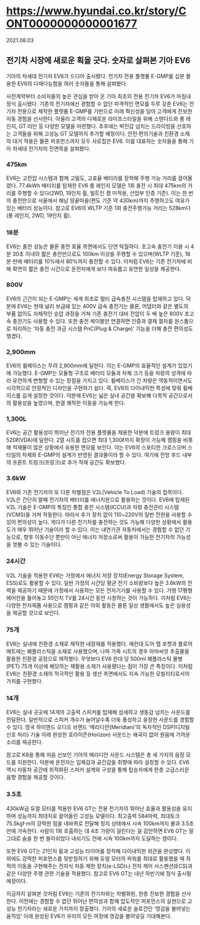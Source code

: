 # https://www.hyundai.co.kr/story/CONT0000000000001677

2021.08.03

## 전기차 시장에 새로운 획을 긋다. 숫자로 살펴본 기아 EV6

기아의 차세대 전기차 EV6가 드디어 출시됐다. 전기차 전용 플랫폼 E-GMP를 십분 활용한 EV6의 다재다능함을 여러 숫자들을 통해 살펴봤다.

사전계약부터 소비자들의 높은 관심을 받아 온 기아 최초의 전용 전기차 EV6가 마침내 정식 출시됐다. 기존의 전기차에선 경험할 수 없던 파격적인 면모를 두루 갖춘 EV6는 전기차 전용으로 제작한 플랫폼 E-GMP를 기반으로 미래 혁신성을 담아 고객에게 진보한 이동 경험을 선사한다. 아울러 고객의 다채로운 라이프스타일을 위해 스탠다드와 롱 레인지, GT 라인 등 다양한 모델을 마련했다. 추후에는 박진감 넘치는 드라이빙을 선호하는 고객들을 위해 고성능 GT 모델까지 추가할 예정이다. 안전·편의기술과 친환경 소재의 대거 적용은 물론 퍼포먼스까지 모두 사로잡은 EV6. 이를 대표하는 숫자들을 통해 기아 차세대 전기차의 진면목을 살펴봤다.

### 475km

EV6는 고전압 시스템과 함께 고밀도, 고효율 배터리를 장착해 주행 가능 거리를 끌어올렸다. 77.4kWh 배터리를 탑재한 EV6 롱 레인지 모델은 1회 충전 시 최대 475km의 거리를 주행할 수 있다(2WD, 19인치 휠, 빌트인 캠 미적용, 산업부 인증 기준). 이는 한 번의 충전만으로 서울에서 해남 땅끝마을(편도 기준 약 430km)까지 주행하고도 여유가 있는 배터리 성능이다. 참고로 EV6의 WLTP 기준 1회 충전주행가능 거리는 528km다(롱 레인지, 2WD, 19인치 휠).

### 18분

EV6는 충전 성능은 물론 충전 효율 측면에서도 단연 탁월하다. 초고속 충전기 이용 시 4분 30초 이내의 짧은 충전만으로도 100km 이상을 주행할 수 있으며(WLTP 기준), 18분 만에 배터리를 10%에서 80%까지 충전할 수 있다. 이처럼 EV6는 기존 전기차에 비해 확연히 짧은 충전 시간으로 운전자에게 보다 여유롭고 유연한 일상을 제공한다.

### 800V

EV6의 근간이 되는 E-GMP는 세계 최초로 멀티 급속충전 시스템을 탑재하고 있다. 덕분에 EV6는 현재 널리 보급돼 있는 400V 급속 충전기는 물론, 어댑터와 같은 별도의 부품 없이도 자체적인 승압 과정을 거쳐 기존 충전기 대비 전압이 두 배 높은 800V 초고속 충전기도 사용할 수 있다. 또한 충전 케이블만 연결하면 인증과 결제 절차를 원스톱으로 처리하는 ‘자동 충전 과금 시스템 PnC(Plug & Charge)’ 기능을 더해 충전 편의성도 챙겼다.

### 2,900mm

EV6의 휠베이스는 무려 2,900mm에 달한다. 이는 E-GMP의 효율적인 설계가 있었기에 가능했다. E-GMP는 모듈형 구조로 배터리 모듈과 차체 크기 등을 차량의 성격에 따라 유연하게 변형할 수 있는 장점을 가지고 있다. 휠베이스가 긴 차량은 역동적이면서도 시각적으로 안정적인 디자인을 구현하기 쉽다. 즉, EV6의 다이내믹한 특성에 맞춰 휠베이스를 길게 설정한 것이다. 덕분에 EV6는 넓은 실내 공간을 확보해 다목적 공간으로서의 활용성을 높였으며, 한결 쾌적한 이동을 가능케 한다.

### 1,300L

EV6는 공간 활용성이 뛰어난 전기차 전용 플랫폼을 채용한 덕분에 트렁크 용량이 최대 520ℓ(VDA)에 달한다. 2열 시트를 접으면 최대 1,300ℓ까지 확장이 가능해 캠핑을 비롯해 적재물이 많은 상황에서 유용한 면모를 보인다. 이는 EV6의 스포티한 크로스오버 스타일의 차체와 E-GMP의 설계가 반영된 결과물이라 할 수 있다. 여기에 전방 후드 내부의 프론트 트렁크(프렁크)로 추가 적재 공간도 확보했다.

### 3.6kW

EV6와 기존 전기차의 또 다른 차별점은 V2L(Vehicle To Load) 기술의 접목이다. V2L은 간단히 말해 전기차의 배터리를 에너지원으로 활용하는 것이다. EV6에 탑재된 V2L 기술은 E-GMP의 특징인 통합 충전 시스템(ICCU)과 차량 충전관리 시스템(VCMS)을 거쳐 작동한다. 따라서 추가 장치 없이 110~220V의 일반 전원을 사용할 수 있어 편의성이 높다. 게다가 다른 전기차를 충전하는 것도 가능해 다양한 상황에서 활용도가 매우 뛰어난 기술이라 할 수 있다. 이는 내연기관 자동차에서는 경험할 수 없던 기능으로, 향후 이동수단 뿐만이 아닌 에너지 저장소로써 활용이 가능한 전기차의 가능성을 엿볼 수 있는 기술이다.

### 24시간

V2L 기술을 적용한 EV6는 가정에서 에너지 저장 장치(Energy Storage System, ESS)로도 활용할 수 있다. 일반 가정의 시간당 평균 전기 소비량보다 높은 3.6kW의 전력을 제공하기 때문에 가정에서 사용하는 모든 전자기기를 사용할 수 있다. 가령 17평형 에어컨을 틀어놓고 55인치 TV를 24시간 동안 시청하는 것이 가능하다. 이처럼 EV6는 다양한 전자제품 사용으로 캠핑과 같은 야외 활동은 물론 일상 생활에서도 높은 실용성을 제공할 것으로 보인다.

### 75개

EV6는 실내에 친환경 소재로 제작한 내장재를 적용했다. 예컨대 도어 맵 포켓과 플로어 매트에는 폐플라스틱을 소재로 사용했으며, 나파 가죽 시트의 경우 아마씨앗 추출물을 활용한 친환경 공정으로 제작했다. 무엇보다 EV6 한대 당 500ml 폐플라스틱 물병(PET) 75개 이상에 해당하는 재활용 소재가 사용됐다는 점이 가장 큰 특징이다. 이처럼 EV6는 친환경 소재의 적극적인 활용 등 생산 측면에서도 지속 가능한 모빌리티로서의 가치를 구현했다.

### 14개

EV6는 실내 곳곳에 14개의 고출력 스피커를 탑재해 섬세하고 생동감 넘치는 사운드를 전달한다. 일반적으로 스피커 개수가 늘어날수록 더욱 풍성하고 웅장한 사운드를 경험할 수 있다. 영국 하이엔드 오디오 브랜드 ‘메리디안(Meridian)’의 독자적인 DSP(디지털 신호 처리) 기술 아래 완성한 호라이즌(Horizon) 사운드는 왜곡이 없어 원음에 가까운 소리를 제공한다.

참고로 K8을 통해 처음 선보인 기아의 메리디안 사운드 시스템은 총 세 가지의 음장 모드를 지원한다. 덕분에 운전자는 입체감과 공간감을 취향에 따라 설정할 수 있다. EV6 역시 자동차 공간에 최적화된 스피커 설계와 구성을 통해 탑승자에게 한층 고급스러운 음향 경험을 제공할 것이다.

### 3.5초

430kW급 듀얼 모터를 적용한 EV6 GT는 전용 전기차의 뛰어난 효율과 활용성을 유지하며 성능까지 최대치로 끌어올린 고성능 모델이다. 최고출력 584마력, 최대토크 75.5kgf·m의 강력한 힘을 네바퀴로 전달해 정지 상태에서 시속 100km까지 불과 3.5초 만에 가속한다. 사람이 1회 호흡하는 데 4초 가량이 걸린다는 걸 감안하면 EV6 GT는 말 그대로 숨을 한 번 들이쉬었다 내쉬기도 전에 시속 100km까지 도달하는 셈이다.

또한 EV6 GT는 21인치 휠과 고성능 타이어를 장착해 다이내믹한 외관을 완성했다. 이외에도 강력한 퍼포먼스를 뒷받침하기 위해 듀얼 모터의 파워를 최대로 활용했을 때 최적의 이동을 구현해주는 전자식 차동 제한 장치(e-LSD)나 전자 제어 서스펜션(ECS)과 같은 다양한 주행 관련 기술을 적용했다. 참고로 EV6 GT는 내년 하반기에 정식 출시될 예정이다.

지금까지 살펴본 것처럼 EV6는 기존의 전기차와는 차별화된, 한층 진보한 경험을 선사한다. 이전에는 경험할 수 없던 뛰어난 편의성과 함께 압도적인 퍼포먼스의 실현으로 고성능 전기차라는 새로운 가치까지 창출했다. 기아의 새로운 슬로건인 ‘영감을 불어넣는 움직임’ 아래 완성된 EV6가 우리의 모든 여정에 영감을 불어넣길 기대해본다.